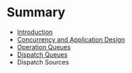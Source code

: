 # Summary

* [Introduction](README.md)
* [Concurrency and Application Design](concurrency-and-application-design.md)
* [Operation Queues](operation-queues.md)
* [Dispatch Queues](dispatch-queues.md)
* Dispatch Sources

